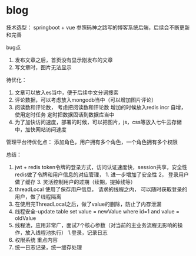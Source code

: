 # blog
技术选型： springboot + vue
参照码神之路写的博客系统后端，后续会不断更新和完善

bug点
1. 发布文章之后，首页没有显示刚发布的文章
2. 写文章时，图片无法显示

待优化：
1. 文章可以放入es当中，便于后续中文分词搜索
2. 评论数据，可以考虑放入mongodb当中（可以增加图片评论）
3. 阅读数和评论数， 考虑把阅读数和评论数 增加的时候放入redis incr 自增， 使用定时任务 定时把数据固话到数据库当中
4. 为了加快访问速度，部署的时候，可以把图片，js，css等放入七牛云存储中，加快网站访问速度

管理平台待优化点：
添加角色，用户拥有多个角色，一个角色拥有多个权限

总结：
1. jwt + redis
    token令牌的登录方式，访问认证速度快，session共享，安全性
    redis做了令牌和用户信息的对应管理， 1. 进一步增加了安全性 2， 登录用户做了缓存 3. 灵活控制用户的过期（续期，提掉线等）
2. threadLocal 使用了保存用户信息， 请求的线程之内， 可以随时获取登录的用户，做了线程隔离
3. 在使用完ThreadLocal之后，做了value的删除，防止了内存泄漏
4. 线程安全-update table set value = newValue where id=1 and value = oldValue
5. 线程池，应用非常广，面试7个核心参数（对当前的主业务流程无影响的操作，放入线程池执行）
    1.登录，记录日志
6. 权限系统 重点内容
7. 统一日志记录，统一缓存处理
